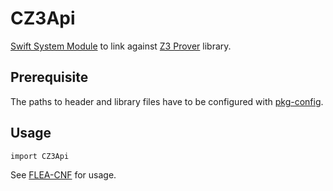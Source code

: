 # CZ3Api
[Swift System Module](https://github.com/apple/swift-package-manager/blob/master/Documentation/Usage.md#require-system-libraries)
 to link against [Z3 Prover](https://github.com/Z3Prover/z3) library.
 
## Prerequisite

The paths to header and library files have to be configured with 
[pkg-config](https://www.freedesktop.org/wiki/Software/pkg-config/).
    
## Usage

```
import CZ3Api
```

See [FLEA-CNF](https://github.com/AleGit/FLEA-CNF) for usage.
